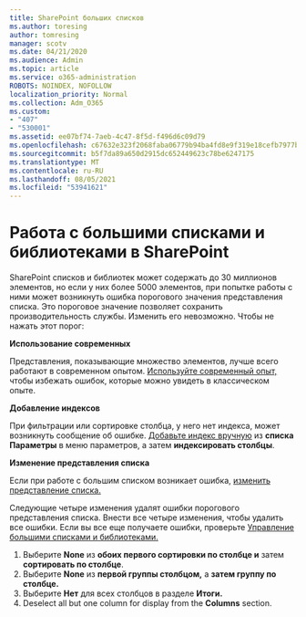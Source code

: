 ```yaml
---
title: SharePoint больших списков
ms.author: toresing
author: tomresing
manager: scotv
ms.date: 04/21/2020
ms.audience: Admin
ms.topic: article
ms.service: o365-administration
ROBOTS: NOINDEX, NOFOLLOW
localization_priority: Normal
ms.collection: Adm_O365
ms.custom:
- "407"
- "530001"
ms.assetid: ee07bf74-7aeb-4c47-8f5d-f496d6c09d79
ms.openlocfilehash: c67632e323f2068faba06779b94ba4fd8e9f319e18cefb7977bd3038ca770210
ms.sourcegitcommit: b5f7da89a650d2915dc652449623c78be6247175
ms.translationtype: MT
ms.contentlocale: ru-RU
ms.lasthandoff: 08/05/2021
ms.locfileid: "53941621"
---
```

# <a name="work-with-large-lists-and-libraries-in-sharepoint"></a>Работа с большими списками и библиотеками в SharePoint

SharePoint списков и библиотек может содержать до 30 миллионов элементов, но если у них более 5000 элементов, при попытке работы с ними может возникнуть ошибка порогового значения представления списка. Это пороговое значение позволяет сохранить производительность службы. Изменить его невозможно. Чтобы не нажать этот порог:

**Использование современных**

Представления, показывающие множество элементов, лучше всего работают в современном опытом. [Используйте современный опыт,](https://support.office.com/article/66dac24b-4177-4775-bf50-3d267318caa9) чтобы избежать ошибок, которые можно увидеть в классическом опыте.

**Добавление индексов**

При фильтрации или сортировке столбца, у него нет индекса, может возникнуть сообщение об ошибке. [Добавьте индекс вручную](https://support.office.com/article/f3f00554-b7dc-44d1-a2ed-d477eac463b0) из **списка Параметры** в меню параметров, а затем **индексировать столбцы**.

**Изменение представления списка**

Если при работе с большим списком возникает ошибка, [изменить представление списка.](https://support.office.com/article/15916903-e79a-423f-b4e2-02d37e1ff372)

Следующие четыре изменения удалят ошибки порогового представления списка. Внести все четыре изменения, чтобы удалить все ошибки. Если вы все еще получаете ошибки, проверьте [Управление большими списками и библиотеками.](https://support.office.com/article/B8588DAE-9387-48C2-9248-C24122F07C59)

1. Выберите **None** из **обоих первого сортировки по столбце и** затем **сортировать по столбце**.
2. Выберите **None** из **первой группы столбцом,** а **затем группу по столбце.**
3. Выберите **Нет** для всех столбцов в разделе **Итоги.**
4. Deselect all but one column for display from the **Columns** section.

